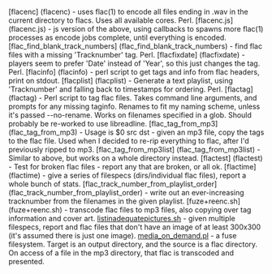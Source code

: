 [flacenc] (flacenc) - uses flac(1) to encode all files ending in .wav in the current directory to flacs. Uses all available cores. Perl.
[flacenc.js] (flacenc.js) - js version of the above, using callbacks to spawns more flac(1) processes as encode jobs complete, until everything is encoded.
[flac_find_blank_track_numbers] (flac_find_blank_track_numbers) - find flac files with a missing 'Tracknumber' tag. Perl.
[flacfixdate] (flacfixdate) - players seem to prefer 'Date' instead of 'Year', so this just changes the tag. Perl.
[flacinfo] (flacinfo) - perl script to get tags and info from flac headers, print on stdout.
[flacplist] (flacplist) - Generate a text playlist, using 'Tracknumber' and falling back to timestamps for ordering. Perl.
[flactag] (flactag) - Perl script to tag flac files. Takes command line arguments, and prompts for any missing taginfo. Renames to fit my naming scheme, unless it's passed --no-rename. Works on filenames specified in a glob. Should probably be re-worked to use libreadline.
[flac_tag_from_mp3] (flac_tag_from_mp3) - Usage is $0 src dst - given an mp3 file, copy the tags to the flac file. Used when I decided to re-rip everything to flac, after I'd previously ripped to mp3.
[flac_tag_from_mp3list] (flac_tag_from_mp3list) - Similar to above, but works on a whole directory instead.
[flactest] (flactest) - Test for broken flac files - report any that are broken, or all ok.
[flactime] (flactime) - give a series of filespecs (dirs/individual flac files), report a whole bunch of stats.
[flac_track_number_from_playlist_order] (flac_track_number_from_playlist_order) - write out an ever-increasing tracknumber from the filenames in the given playlist.
[fuze+reenc.sh] (fuze+reenc.sh) - transcode flac files to mp3 files, also copying over tag information and cover art.
[listinadequatepictures.sh](listinadequatepictures.sh) - given multiple filespecs, report and flac files that don't have an image of at least 300x300 (it's assumed there is just one image).
[media_on_demand.pl](media_on_demand.pl) - a fuse filesystem. Target is an output directory, and the source is a flac directory. On access of a file in the mp3 directory, that flac is transcoded and presented.
